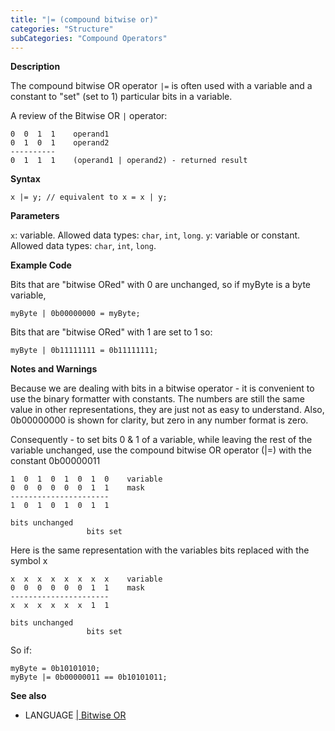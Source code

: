 ```yaml
---
title: "|= (compound bitwise or)"
categories: "Structure"
subCategories: "Compound Operators"
---
```


**Description**

The compound bitwise OR operator `|=` is often used with a variable and
a constant to "set" (set to 1) particular bits in a variable.

A review of the Bitwise OR `|` operator:

    0  0  1  1    operand1
    0  1  0  1    operand2
    ----------
    0  1  1  1    (operand1 | operand2) - returned result

**Syntax**

`x |= y; // equivalent to x = x | y;`

**Parameters**

`x`: variable. Allowed data types: `char`, `int`, `long`.
`y`: variable or constant. Allowed data types: `char`, `int`, `long`.

**Example Code**

Bits that are "bitwise ORed" with 0 are unchanged, so if myByte is a
byte variable,

    myByte | 0b00000000 = myByte;

Bits that are "bitwise ORed" with 1 are set to 1 so:

    myByte | 0b11111111 = 0b11111111;

**Notes and Warnings**

Because we are dealing with bits in a bitwise operator - it is
convenient to use the binary formatter with constants. The numbers are
still the same value in other representations, they are just not as easy
to understand. Also, 0b00000000 is shown for clarity, but zero in any
number format is zero.

Consequently - to set bits 0 & 1 of a variable, while leaving the rest
of the variable unchanged, use the compound bitwise OR operator (|=)
with the constant 0b00000011

    1  0  1  0  1  0  1  0    variable
    0  0  0  0  0  0  1  1    mask
    ----------------------
    1  0  1  0  1  0  1  1

    bits unchanged
                     bits set

Here is the same representation with the variables bits replaced with
the symbol x

    x  x  x  x  x  x  x  x    variable
    0  0  0  0  0  0  1  1    mask
    ----------------------
    x  x  x  x  x  x  1  1

    bits unchanged
                     bits set

So if:

    myByte = 0b10101010;
    myByte |= 0b00000011 == 0b10101011;

**See also**

-   LANGUAGE [| Bitwise OR](../../bitwise-operators/bitwiseor)

